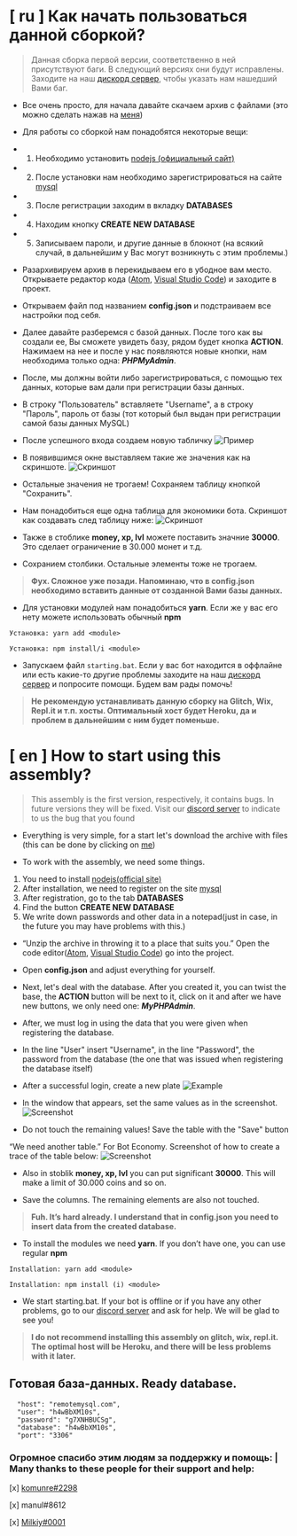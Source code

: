 # [ ru ] Как начать пользоваться данной сборкой?

> Данная сборка первой версии, соответственно в ней присутствуют баги. В следующий версиях они будут исправлены. Заходите на наш [дискорд сервер](https://discord.gg/FcNPVK5), чтобы указать нам нашедший Вами баг.

- Все очень просто, для начала давайте скачаем архив с файлами (это можно сделать нажав на [меня](https://github.com/perssBest/MySql-bot/archive/master.zip))

- Для работы со сборкой нам понадобятся некоторые вещи:  
+ 1. Необходимо установить [nodejs (официальный сайт)](https://nodejs.org/en/)
+ 2. После установки нам необходимо зарегистрироваться на сайте [mysql](https://remotemysql.com/login.php)
+ 3. После регистрации заходим в вкладку **DATABASES**
+ 4. Находим кнопку **CREATE NEW DATABASE**
+ 5. Записываем пароли, и другие данные в блокнот (на всякий случай, в дальнейшим у Вас могут возникнуть с этим проблемы.)

- Разархивируем архив в перекидываем его в убодное вам место. Открываете редактор кода ([Atom](https://atom.io), 
[Visual Studio Code](https://code.visualstudio.com)) и заходите в проект.

- Открываем файл под названием **config.json** и подстраиваем все настройки под себя.

- Далее давайте разберемся с базой данных. После того как вы создали ее, Вы сможете увидеть базу, рядом будет кнопка **ACTION**. Нажимаем на нее и после у нас появляются новые кнопки, нам необходима только одна: ***PHPMyAdmin***.

- После, мы должны войти либо зарегистрироваться, с помощью тех данных, которые вам дали при регистрации базы данных.

- В строку "Пользователь" вставляете "Username", а в строку "Пароль", пароль от базы (тот который был выдан при регистрации самой базы данных MySQL)

- После успешного входа создаем новую табличку 
![Пример](https://cdn.discordapp.com/attachments/653197646823030824/669801093554896916/unknown.png)

- В появившимся окне выставляем такие же значения как на скриншоте.
![Скриншот](https://cdn.discordapp.com/attachments/653197646823030824/669802183805501450/unknown.png)

- Остальные значения не трогаем! Сохраняем таблицу кнопкой "Сохранить".

- Нам понадобиться еще одна таблица для экономики бота. Скриншот как создавать след таблицу ниже:
![Скриншот](https://cdn.discordapp.com/attachments/653197646823030824/669804760400003072/unknown.png)

- Также в стоблике **money, xp, lvl** можете поставить значние **30000**. Это сделает ограничение в 30.000 монет и т.д.

- Сохранием столбики. Остальные элементы тоже не трогаем.

> **Фух. Сложное уже позади. Напоминаю, что в config.json необходимо вставить данные от созданной Вами базы данных.**

- Для установки модулей нам понадобиться **yarn**. Если же у вас его нету можете использовать обычный **npm**

```
Установка: yarn add <module>

Установка: npm install/i <module>
```

- Запускаем файл `starting.bat`. Если у вас бот находится в оффлайне или есть какие-то другие проблемы заходите на наш [дискорд сервер](https://discord.gg/FcNPVK5) и попросите помощи. Будем вам рады помочь!

> **Не рекомендую устанавливать данную сборку на Glitch, Wix, Repl.it и т.п. хосты. Оптимальный хост будет Heroku, да и проблем в дальнейшим с ним будет поменьше.**




# [ en ] How to start using this assembly?

> This assembly is the first version, respectively, it contains bugs. In future versions they will be fixed. Visit our [discord server](https://discord.gg/FcNPVK5) to indicate to us the bug that you found

- Everything is very simple, for a start let's download the archive with files (this can be done by clicking on [me](https://github.com/perssBest/MySql-bot/archive/master.zip))

- To work with the assembly, we need some things.
1) You need to install [nodejs(official site)](https://nodejs.org/en/)
2) After installation, we need to register on the site [mysql](https://remotemysql.com/login.php)
3) After registration, go to the tab **DATABASES**
4) Find the button **CREATE NEW DATABASE**
5) We write down passwords and other data in a notepad(just in case, in the future you may have problems with this.)

- “Unzip the archive in throwing it to a place that suits you.” Open the code editor([Atom](https://atom.io), 
[Visual Studio Code](https://code.visualstudio.com)) go into the project.

- Open **config.json** and adjust everything for yourself.

- Next, let's deal with the database. After you created it, you can twist the base, the **ACTION** button will be next to it, click on it and after we have new buttons, we only need one: ***MyPHPAdmin***.

- After, we must log in using the data that you were given when registering the database.

- In the line "User" insert "Username", in the line "Password", the password from the database (the one that was issued when registering the database itself)

- After a successful login, create a new plate
![Example](https://cdn.discordapp.com/attachments/653197646823030824/669801093554896916/unknown.png)

- In the window that appears, set the same values as in the screenshot.
![Screenshot](https://cdn.discordapp.com/attachments/653197646823030824/669802183805501450/unknown.png)

- Do not touch the remaining values! Save the table with the "Save" button

“We need another table.” For Bot Economy. Screenshot of how to create a trace of the table below:
![Screenshot](https://cdn.discordapp.com/attachments/653197646823030824/669804760400003072/unknown.png)

- Also in stoblik **money, xp, lvl** you can put significant **30000**. This will make a limit of 30.000 coins and so on.

- Save the columns. The remaining elements are also not touched.

> **Fuh. It’s hard already. I understand that in config.json you need to insert data from the created database.**

- To install the modules we need **yarn**. If you don’t have one, you can use regular **npm**

```
Installation: yarn add <module>

Installation: npm install (i) <module>
```

- We start starting.bat. If your bot is offline or if you have any other problems, go to our [discord server](https://discord.gg/FcNPVK5) and ask for help. We will be glad to see you!

> **I do not recommend installing this assembly on glitch, wix, repl.it. The optimal host will be Heroku, and there will be less problems with it later.**

## **Готовая база-данных. Ready database.** 
```
  "host": "remotemysql.com",
  "user": "h4wBbXM10s",
  "password": "g7XNHBUCSg",
  "database": "h4wBbXM10s",
  "port": "3306"
```

### **Огромное спасибо этим людям за поддержку и помощь: | Many thanks to these people for their support and help:**

[x] [komunre#2298](https://github.com/komunre)

[x] manul#8612 

[x] [Milkiy#0001](https://github.com/FletcherShiro)
